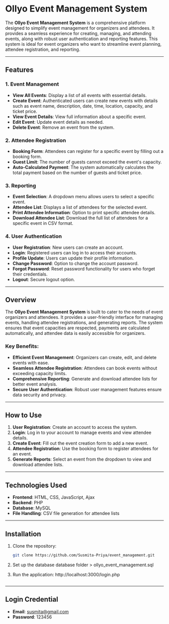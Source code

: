 # Ollyo Event Management System

The **Ollyo Event Management System** is a comprehensive platform designed to simplify event management for organizers and attendees. It provides a seamless experience for creating, managing, and attending events, along with robust user authentication and reporting features. This system is ideal for event organizers who want to streamline event planning, attendee registration, and reporting.

---

## Features

### 1. **Event Management**
- **View All Events**: Display a list of all events with essential details.
- **Create Event**: Authenticated users can create new events with details such as event name, description, date, time, location, capacity, and ticket price.
- **View Event Details**: View full information about a specific event.
- **Edit Event**: Update event details as needed.
- **Delete Event**: Remove an event from the system.

### 2. **Attendee Registration**
- **Booking Form**: Attendees can register for a specific event by filling out a booking form.
- **Guest Limit**: The number of guests cannot exceed the event's capacity.
- **Auto-Calculated Payment**: The system automatically calculates the total payment based on the number of guests and ticket price.

### 3. **Reporting**
- **Event Selection**: A dropdown menu allows users to select a specific event.
- **Attendee List**: Displays a list of attendees for the selected event.
- **Print Attendee Information**: Option to print specific attendee details.
- **Download Attendee List**: Download the full list of attendees for a specific event in CSV format.

### 4. **User Authentication**
- **User Registration**: New users can create an account.
- **Login**: Registered users can log in to access their accounts.
- **Profile Update**: Users can update their profile information.
- **Change Password**: Option to change the account password.
- **Forgot Password**: Reset password functionality for users who forget their credentials.
- **Logout**: Secure logout option.

---

## Overview

The **Ollyo Event Management System** is built to cater to the needs of event organizers and attendees. It provides a user-friendly interface for managing events, handling attendee registrations, and generating reports. The system ensures that event capacities are respected, payments are calculated automatically, and attendee data is easily accessible for organizers.

### Key Benefits:
- **Efficient Event Management**: Organizers can create, edit, and delete events with ease.
- **Seamless Attendee Registration**: Attendees can book events without exceeding capacity limits.
- **Comprehensive Reporting**: Generate and download attendee lists for better event analysis.
- **Secure User Authentication**: Robust user management features ensure data security and privacy.

---

## How to Use

1. **User Registration**: Create an account to access the system.
2. **Login**: Log in to your account to manage events and view attendee details.
3. **Create Event**: Fill out the event creation form to add a new event.
4. **Attendee Registration**: Use the booking form to register attendees for an event.
5. **Generate Reports**: Select an event from the dropdown to view and download attendee lists.

---

## Technologies Used
- **Frontend**: HTML, CSS, JavaScript, Ajax
- **Backend**: PHP
- **Database**:  MySQL
- **File Handling**: CSV file generation for attendee lists

---

## Installation

1. Clone the repository:
   ```bash
   git clone https://github.com/Susmita-Priya/event_management.git
   ```
3. Set up the database
   database folder > ollyo_event_management.sql

5. Run the application:
  http://localhost:3000/login.php
   ```

---

## Login Credential 

- **Email**: susmita@gmail.com
- **Password**: 123456
